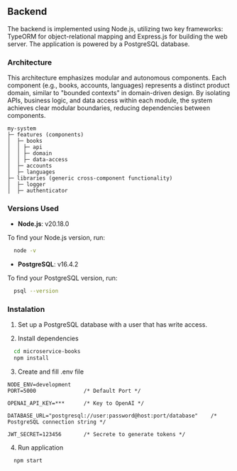 ## Backend

The backend is implemented using Node.js, utilizing two key frameworks: TypeORM for object-relational mapping and Express.js for building the web server. The application is powered by a PostgreSQL database.

### Architecture

This architecture emphasizes modular and autonomous components. Each component (e.g., books, accounts, languages) represents a distinct product domain, similar to "bounded contexts" in domain-driven design. By isolating APIs, business logic, and data access within each module, the system achieves clear modular boundaries, reducing dependencies between components.

```
my-system
├─ features (components)
│  ├─ books
│  │ ├─ api
│  │ ├─ domain
│  │ ├─ data-access
│  ├─ accounts
│  ├─ languages
├─ libraries (generic cross-component functionality)
│  ├─ logger
│  ├─ authenticator
```

### Versions Used

-   **Node.js**: v20.18.0

To find your Node.js version, run:

```bash
  node -v
```

-   **PostgreSQL**: v16.4.2

To find your PostgreSQL version, run:

```bash
  psql --version
```

### Instalation

1. Set up a PostgreSQL database with a user that has write access.

2. Install dependencies

```bash
  cd microservice-books
  npm install
```

3. Create and fill .env file

```.env
NODE_ENV=development
PORT=5000               /* Default Port */

OPENAI_API_KEY=***      /* Key to OpenAI */

DATABASE_URL="postgresql://user:password@host:port/database"    /* PostgreSQL connection string */

JWT_SECRET=123456       /* Secrete to generate tokens */
```

4. Run application

```bash
  npm start
```
